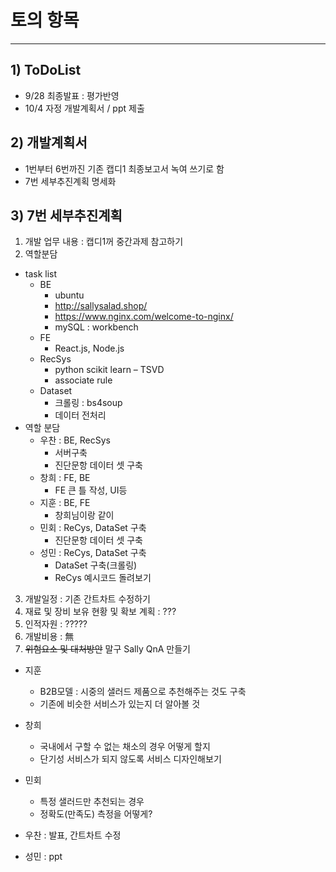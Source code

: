 # 토의 항목
---
## 1) ToDoList
- 9/28 최종발표 : 평가반영
- 10/4 자정 개발계획서 / ppt 제출

## 2) 개발계획서
- 1번부터 6번까진 기존 캡디1 최종보고서 녹여 쓰기로 함
- 7번 세부추진계획 명세화

## 3) 7번 세부추진계획
1. 개발 업무 내용 : 캡디1꺼 중간과제 참고하기
2. 역할분담
- task list
  - BE
    - ubuntu
    - http://sallysalad.shop/
    - https://www.nginx.com/welcome-to-nginx/
    - mySQL : workbench
  - FE
	  - React.js, Node.js
  - RecSys
    - python scikit learn – TSVD
    - associate rule
  - Dataset
	  - 크롤링 : bs4soup
	  - 데이터 전처리
- 역할 분담
  - 우찬 : BE, RecSys
    - 서버구축
  	- 진단문항 데이터 셋 구축
  - 창희 : FE, BE
    - FE 큰 틀 작성, UI등
  - 지훈 : BE, FE
    - 창희님이랑 같이
  - 민회 : ReCys, DataSet 구축
    - 진단문항 데이터 셋 구축
  - 성민 : ReCys, DataSet 구축
    - DataSet 구축(크롤링)
    - ReCys 예시코드 돌려보기
3. 개발일정 : 기존 간트차트 수정하기
4. 재료 및 장비 보유 현황 및 확보 계획 : ???
5. 인적자원 : ?????
6. 개발비용 : 無
7. ~~위험요소 및 대처방안~~ 말구 Sally QnA 만들기
- 지훈
  - B2B모델 : 시중의 샐러드 제품으로 추천해주는 것도 구축
  - 기존에 비슷한 서비스가 있는지 더 알아볼 것
- 창희
  - 국내에서 구할 수 없는 채소의 경우 어떻게 할지
  - 단기성 서비스가 되지 않도록 서비스 디자인해보기
- 민회
  - 특정 샐러드만 추천되는 경우
  - 정확도(만족도) 측정을 어떻게?

- 우찬 : 발표, 간트차트 수정
- 성민 : ppt
